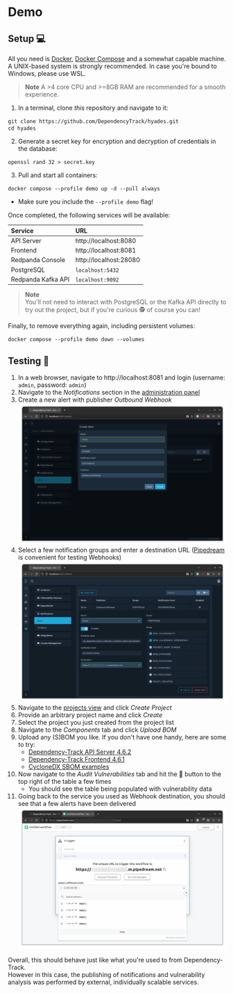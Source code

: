 # Demo

## Setup 💻

All you need is [Docker], [Docker Compose] and a somewhat capable machine.  
A UNIX-based system is strongly recommended. In case you're bound to Windows, please use WSL.

> **Note**
> A >4 core CPU and >=8GB RAM are recommended for a smooth experience.

1. In a terminal, clone *this* repository and navigate to it:
```shell
git clone https://github.com/DependencyTrack/hyades.git
cd hyades
```
2. Generate a secret key for encryption and decryption of credentials in the database:
```shell
openssl rand 32 > secret.key
```
3. Pull and start all containers:
```shell
docker compose --profile demo up -d --pull always
```
* Make sure you include the `--profile demo` flag!

Once completed, the following services will be available:

| Service            | URL                    |
|:-------------------|:-----------------------|
| API Server         | http://localhost:8080  |
| Frontend           | http://localhost:8081  |
| Redpanda Console   | http://localhost:28080 |
| PostgreSQL         | `localhost:5432`       |
| Redpanda Kafka API | `localhost:9092`       |

> **Note**  
> You'll not need to interact with PostgreSQL or the Kafka API directly to try out the project,
> but if you're curious 🕵️ of course you can!

Finally, to remove everything again, including persistent volumes:

```shell
docker compose --profile demo down --volumes
```

## Testing 🤞

1. In a web browser, navigate to http://localhost:8081 and login (username: `admin`, password: `admin`)
2. Navigate to the *Notifications* section in the [administration panel](http://localhost:8081/admin)
3. Create a new alert with publisher *Outbound Webhook*
   ![Create Alert](.github/images/demo_dtrack_create-alert.png)
4. Select a few notification groups and enter a destination URL ([Pipedream](https://pipedream.com/) is convenient for testing Webhooks)
   ![Configure Alert](.github/images/demo_dtrack_configure-alert.png)
5. Navigate to the [projects view](http://localhost:8081/projects) and click *Create Project*
6. Provide an arbitrary project name and click *Create*
7. Select the project you just created from the project list
8. Navigate to the *Components* tab and click *Upload BOM*
9. Upload any (S)BOM you like. If you don't have one handy, here are some to try:
    * [Dependency-Track API Server 4.6.2](https://github.com/DependencyTrack/dependency-track/releases/download/4.6.2/bom.json)
    * [Dependency-Track Frontend 4.6.1](https://github.com/DependencyTrack/frontend/releases/download/4.6.1/bom.json)
    * [CycloneDX SBOM examples](https://github.com/CycloneDX/bom-examples/tree/master/SBOM)
10. Now navigate to the *Audit Vulnerabilities* tab and hit the 🔄 button to the top right of the table a few times
    * You should see the table being populated with vulnerability data
11. Going back to the service you used as Webhook destination, you should see that a few alerts have been delivered
    ![Webhook Notifications](.github/images/demo_webhook_notifications.png)

Overall, this should behave just like what you're used to from Dependency-Track.  
However in this case, the publishing of notifications and vulnerability analysis was performed by external,
individually scalable services.

[Docker]: https://docs.docker.com/engine/
[Docker Compose]: https://docs.docker.com/compose/install/
[modified Dependency-Track API server]: https://github.com/sahibamittal/dependency-track